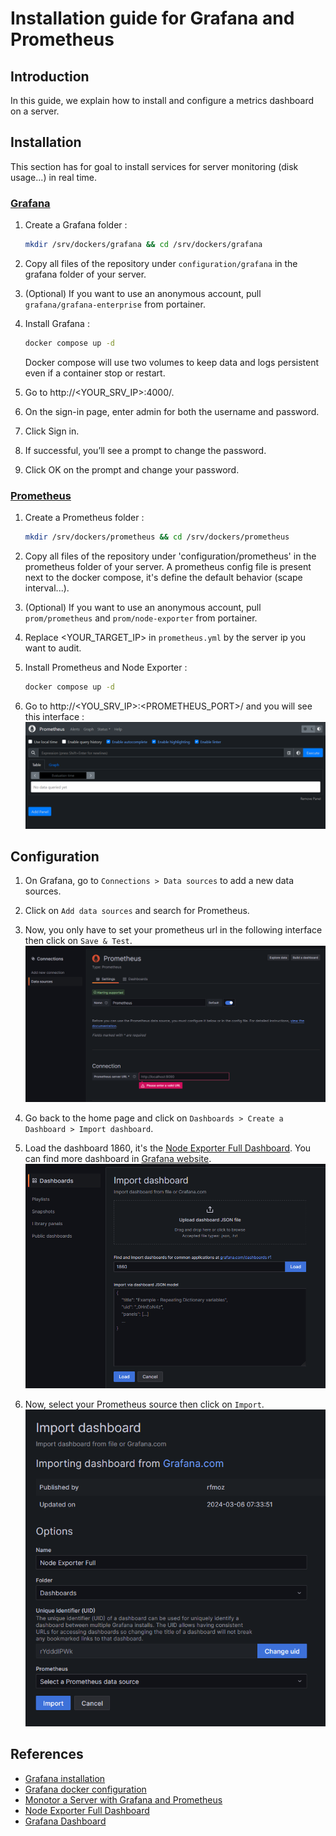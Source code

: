 # Installation guide for Grafana and Prometheus

## Introduction

In this guide, we explain how to install and configure a metrics dashboard on a server.

## Installation

This section has for goal to install services for server monitoring (disk usage...) in real time.

### [Grafana](https://grafana.com/docs/grafana/latest/setup-grafana/installation/docker/)

1. Create a Grafana folder :

   ```bash
   mkdir /srv/dockers/grafana && cd /srv/dockers/grafana
   ```

2. Copy all files of the repository under `configuration/grafana` in the grafana folder of your server.

3. (Optional) If you want to use an anonymous account, pull `grafana/grafana-enterprise` from portainer.

4. Install Grafana :

   ```bash
   docker compose up -d
   ```

   Docker compose will use two volumes to keep data and logs persistent even if a container stop or restart.

5. Go to http://<YOUR_SRV_IP>:4000/.

6. On the sign-in page, enter admin for both the username and password.

7. Click Sign in.

8. If successful, you’ll see a prompt to change the password.

9. Click OK on the prompt and change your password.

### [Prometheus](https://grafana.com/docs/grafana-cloud/send-data/metrics/metrics-prometheus/prometheus-config-examples/docker-compose-linux/)

1. Create a Prometheus folder :

   ```bash
   mkdir /srv/dockers/prometheus && cd /srv/dockers/prometheus
   ```

2. Copy all files of the repository under 'configuration/prometheus' in the prometheus folder of your server. A prometheus config file is present next to the docker compose, it's define the default behavior (scape interval...).

3. (Optional) If you want to use an anonymous account, pull `prom/prometheus` and `prom/node-exporter` from portainer.

4. Replace <YOUR_TARGET_IP> in `prometheus.yml` by the server ip you want to audit.

5. Install Prometheus and Node Exporter :

   ```bash
   docker compose up -d
   ```

6. Go to http://<YOU_SRV_IP>:<PROMETHEUS_PORT>/ and you will see this interface :
   ![Prometheus interface](assets/prometheus/0-prometheus-interface.PNG)

## Configuration

1. On Grafana, go to `Connections > Data sources` to add a new data sources.
 
2. Click on `Add data sources` and search for Prometheus.

3. Now, you only have to set your prometheus url in the following interface then click on `Save & Test`.
   ![Prometheus data source configuration](assets/grafana/0-add-prometheus-source.PNG)

4. Go back to the home page and click on `Dashboards > Create a Dashboard > Import dashboard`.

5. Load the dashboard 1860, it's the [Node Exporter Full Dashboard](https://grafana.com/grafana/dashboards/1860-node-exporter-full/).
   You can find more dashboard in [Grafana website](https://grafana.com/grafana/dashboards/).
   ![Prometheus data source configuration](assets/grafana/1-add-prometheus-dashboard.PNG)

6. Now, select your Prometheus source then click on `Import`.
   ![Add Prometheus data source in a Grafana dashboard](assets/grafana/2-add-prometheus-source-in-dashboard.PNG)

## References

- [Grafana installation](https://grafana.com/docs/grafana/latest/setup-grafana/installation/docker/)
- [Grafana docker configuration](https://grafana.com/docs/grafana/latest/setup-grafana/configure-docker/)
- [Monotor a Server with Grafana and Prometheus](https://grafana.com/docs/grafana-cloud/send-data/metrics/metrics-prometheus/prometheus-config-examples/docker-compose-linux/)
- [Node Exporter Full Dashboard](https://grafana.com/grafana/dashboards/1860-node-exporter-full/)
- [Grafana Dashboard](https://grafana.com/grafana/dashboards/)